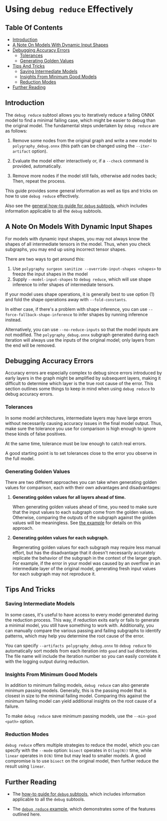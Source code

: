 # Using `debug reduce` Effectively


## Table Of Contents

- [Introduction](#introduction)
- [A Note On Models With Dynamic Input Shapes](#a-note-on-models-with-dynamic-input-shapes)
- [Debugging Accuracy Errors](#debugging-accuracy-errors)
    - [Tolerances](#tolerances)
    - [Generating Golden Values](#generating-golden-values)
- [Tips And Tricks](#tips-and-tricks)
    - [Saving Intermediate Models](#saving-intermediate-models)
    - [Insights From Minimum Good Models](#insights-from-minimum-good-models)
    - [Reduction Modes](#reduction-modes)
- [Further Reading](#further-reading)


## Introduction

The `debug reduce` subtool allows you to iteratively reduce a failing ONNX model
to find a minimal failing case, which might be easier to debug than the original model.
The fundamental steps undertaken by `debug reduce` are as follows:

1. Remove some nodes from the original graph and write a new model to `polygraphy_debug.onnx`
    (this path can be changed using the `--iter-artifact` option).

2. Evaluate the model either interactively or, if a `--check` command is provided, automatically.

3. Remove more nodes if the model still fails, otherwise add nodes back; Then, repeat the process.

This guide provides some general information as well as tips and tricks on
how to use `debug reduce` effectively.

Also see the [general how-to guide for `debug` subtools](./use_debug_subtools_effectively.md),
which includes information applicable to all the `debug` subtools.


## A Note On Models With Dynamic Input Shapes

For models with dynamic input shapes, you may not always know the shapes of all intermediate
tensors in the model. Thus, when you check subgraphs, you may end up using
incorrect tensor shapes.

There are two ways to get around this:

1. Use `polygraphy surgeon sanitize --override-input-shapes <shapes>` to freeze the input shapes in the model
2. Supply `--model-input-shapes` to `debug reduce`, which will use shape inference to infer shapes
    of intermediate tensors.

If your model uses shape operations, it is generally best to use option (1) and fold the shape
operations away with `--fold-constants`.

In either case, if there's a problem with shape inference, you can use
`--force-fallback-shape-inference` to infer shapes by running inference instead.

Alternatively, you can use `--no-reduce-inputs` so that the model inputs are not modified.
The `polygraphy_debug.onnx` subgraph generated during each iteration will always use the inputs
of the original model; only layers from the end will be removed.


## Debugging Accuracy Errors

Accuracy errors are especially complex to debug since errors introduced by early layers
in the graph might be amplified by subsequent layers, making it difficult to determine
which layer is the true root cause of the error. This section outlines some things to
keep in mind when using `debug reduce` to debug accuracy errors.

### Tolerances

In some model architectures, intermediate layers may have large errors without necessarily
causing accuracy issues in the final model output. Thus, make sure the tolerance you use for
comparison is high enough to ignore these kinds of false positives.

At the same time, tolerance must be low enough to catch real errors.

A good starting point is to set tolerances close to the error you observe in the full model.


### Generating Golden Values

There are two different approaches you can take when generating golden values for comparison,
each with their own advantages and disadvantages:

1. **Generating golden values for all layers ahead of time.**

    When generating golden values ahead of time, you need to make sure that the input values
    to each subgraph come from the golden values. Otherwise, comparing the outputs of
    the subgraph against the golden values will be meaningless.
    See [the example](../examples/cli/debug/02_reducing_failing_onnx_models/) for
    details on this approach.

2. **Generating golden values for each subgraph.**

    Regenerating golden values for each subgraph may require less manual effort, but
    has the disadvantage that it doesn't necessarily accurately replicate the behavior
    of the subgraph in the context of the larger graph.
    For example, if the error in your model was caused by an overflow in an intermediate
    layer of the original model, generating fresh input values for each subgraph may not
    reproduce it.


## Tips And Tricks


### Saving Intermediate Models

In some cases, it's useful to have access to every model generated during the reduction process.
This way, if reduction exits early or fails to generate a minimal model, you still have something
to work with. Additionally, you can manually compare the various passing and failing subgraphs
to identify patterns, which may help you determine the root cause of the error.

You can specify `--artifacts polygraphy_debug.onnx` to `debug reduce` to automatically sort models
from each iteration into `good` and `bad` directories. The file name will include the iteration
number so you can easily correlate it with the logging output during reduction.


### Insights From Minimum Good Models

In addition to minimum failing models, `debug reduce` can also generate minimum passing models.
Generally, this is the passing model that is closest in size to the minimal failing model.
Comparing this against the minimum failing model can yield additional insights on the root
cause of a failure.

To make `debug reduce` save minimum passing models, use the `--min-good <path>` option.


### Reduction Modes

`debug reduce` offers multiple strategies to reduce the model, which you can specify with the `--mode` option:
`bisect` operates in `O(log(N))` time, while `linear` operates in `O(N)` time but may lead to smaller models.
A good compromise is to use `bisect` on the original model, then further reduce the result using `linear`.


## Further Reading

- The [how-to guide for `debug` subtools](./use_debug_subtools_effectively.md),
    which includes information applicable to all the `debug` subtools.

- The [`debug reduce` example](../examples/cli/debug/02_reducing_failing_onnx_models/), which
    demonstrates some of the features outlined here.
